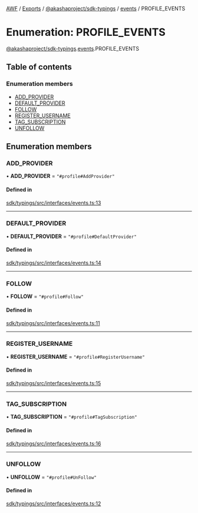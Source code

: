 [AWF](../README.md) / [Exports](../modules.md) / [@akashaproject/sdk-typings](../modules/_akashaproject_sdk_typings.md) / [events](../modules/_akashaproject_sdk_typings.events.md) / PROFILE_EVENTS

# Enumeration: PROFILE\_EVENTS

[@akashaproject/sdk-typings](../modules/_akashaproject_sdk_typings.md).[events](../modules/_akashaproject_sdk_typings.events.md).PROFILE_EVENTS

## Table of contents

### Enumeration members

- [ADD\_PROVIDER](_akashaproject_sdk_typings.events.PROFILE_EVENTS.md#add_provider)
- [DEFAULT\_PROVIDER](_akashaproject_sdk_typings.events.PROFILE_EVENTS.md#default_provider)
- [FOLLOW](_akashaproject_sdk_typings.events.PROFILE_EVENTS.md#follow)
- [REGISTER\_USERNAME](_akashaproject_sdk_typings.events.PROFILE_EVENTS.md#register_username)
- [TAG\_SUBSCRIPTION](_akashaproject_sdk_typings.events.PROFILE_EVENTS.md#tag_subscription)
- [UNFOLLOW](_akashaproject_sdk_typings.events.PROFILE_EVENTS.md#unfollow)

## Enumeration members

### ADD\_PROVIDER

• **ADD\_PROVIDER** = `"#profile#AddProvider"`

#### Defined in

[sdk/typings/src/interfaces/events.ts:13](https://github.com/AKASHAorg/akasha-world-framework/blob/d41b6a20/sdk/typings/src/interfaces/events.ts#L13)

___

### DEFAULT\_PROVIDER

• **DEFAULT\_PROVIDER** = `"#profile#DefaultProvider"`

#### Defined in

[sdk/typings/src/interfaces/events.ts:14](https://github.com/AKASHAorg/akasha-world-framework/blob/d41b6a20/sdk/typings/src/interfaces/events.ts#L14)

___

### FOLLOW

• **FOLLOW** = `"#profile#Follow"`

#### Defined in

[sdk/typings/src/interfaces/events.ts:11](https://github.com/AKASHAorg/akasha-world-framework/blob/d41b6a20/sdk/typings/src/interfaces/events.ts#L11)

___

### REGISTER\_USERNAME

• **REGISTER\_USERNAME** = `"#profile#RegisterUsername"`

#### Defined in

[sdk/typings/src/interfaces/events.ts:15](https://github.com/AKASHAorg/akasha-world-framework/blob/d41b6a20/sdk/typings/src/interfaces/events.ts#L15)

___

### TAG\_SUBSCRIPTION

• **TAG\_SUBSCRIPTION** = `"#profile#TagSubscription"`

#### Defined in

[sdk/typings/src/interfaces/events.ts:16](https://github.com/AKASHAorg/akasha-world-framework/blob/d41b6a20/sdk/typings/src/interfaces/events.ts#L16)

___

### UNFOLLOW

• **UNFOLLOW** = `"#profile#UnFollow"`

#### Defined in

[sdk/typings/src/interfaces/events.ts:12](https://github.com/AKASHAorg/akasha-world-framework/blob/d41b6a20/sdk/typings/src/interfaces/events.ts#L12)
